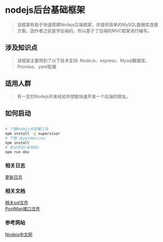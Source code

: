 # nodejs后台基础框架

> 该框架有助于快速搭建Nodejs后端框架，并提供简单的MySQL数据库连接方案。因作者之前是学后端的，所以基于了后端的MVC框架进行编写。
## 涉及知识点

> 该框架主要用到了以下技术支持: NodeJs、express、Mysql数据库、Promise、yaml配置

## 适用人群
> 有一定的Nodejs开发经验并想能快速开发一个后端的朋友。
## 如何启动

``` bash

# 下载Nodejs热部署工具
npm install -g supervisor
# 下载 dependencies
npm install
# 启动项目(本地版)
npm run dev

```
### 相关日志
[更新日志](https://github.com/FireSmallPanda/N-com/blob/master/doc/UPDATE_LOG_CN.md)
### 相关文档
[相关sql文件](https://github.com/FireSmallPanda/N-com/blob/master/doc/test.sql)<br/>
[PostMan接口文件](https://github.com/FireSmallPanda/N-com/blob/master/doc/N-com.postman_collection.json)
### 参考网站
[Nodejs中文网](http://nodejs.cn)
